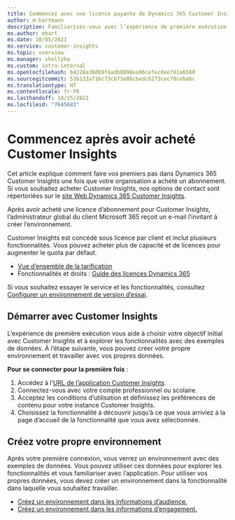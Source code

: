 ```yaml
---
title: Commencez avec une licence payante de Dynamics 365 Customer Insights
author: m-hartmann
description: Familiarisez-vous avec l’expérience de première exécution de Dynamics 365 Customer Insights et explorez ses fonctionnalités.
ms.author: mhart
ms.date: 10/05/2021
ms.service: customer-insights
ms.topic: overview
ms.manager: shellyha
ms.custom: intro-internal
ms.openlocfilehash: b4228a36069f4adb8098ea96cefec0eef81a6560
ms.sourcegitcommit: 53b133a716c73cb71e8bcbedc6273cec70ceba6c
ms.translationtype: HT
ms.contentlocale: fr-FR
ms.lasthandoff: 10/15/2021
ms.locfileid: "7645683"
---
```

# <a name="get-started-after-purchasing-customer-insights"></a>Commencez après avoir acheté Customer Insights

Cet article explique comment faire vos premiers pas dans Dynamics 365 Customer Insights une fois que votre organisation a acheté un abonnement. Si vous souhaitez acheter Customer Insights, nos options de contact sont répertoriées sur le [site Web Dynamics 365 Customer Insights](https://dynamics.microsoft.com/ai/customer-insights/). 

Après avoir acheté une licence d’abonnement pour Customer Insights, l’administrateur global du client Microsoft 365 reçoit un e-mail l’invitant à créer l’environnement. 

Customer Insights est concédé sous licence par client et inclut plusieurs fonctionnalités. Vous pouvez acheter plus de capacité et de licences pour augmenter le quota par défaut. 
- [Vue d’ensemble de la tarification](https://dynamics.microsoft.com/ai/customer-insights/pricing/)
- Fonctionnalités et droits : [Guide des licences Dynamics 365](https://go.microsoft.com/fwlink/?LinkId=866544)

Si vous souhaitez essayer le service et les fonctionnalités, consultez [Configurer un environnement de version d’essai](trial-signup.md).

## <a name="start-with-customer-insights"></a>Démarrer avec Customer Insights

L’expérience de première exécution vous aide à choisir votre objectif initial avec Customer Insights et à explorer les fonctionnalités avec des exemples de données. À l’étape suivante, vous pouvez créer votre propre environnement et travailler avec vos propres données.

**Pour se connecter pour la première fois** :

1. Accédez à l’[URL de l’application Customer Insights](https://home.ci.ai.dynamics.com).
1. Connectez-vous avec votre compte professionnel ou scolaire. 
1. Acceptez les conditions d’utilisation et définissez les préférences de contenu pour votre instance Customer Insights.
1. Choisissez la fonctionnalité à découvrir jusqu’à ce que vous arriviez à la page d’accueil de la fonctionnalité que vous avez sélectionnée.

## <a name="create-your-own-environment"></a>Créez votre propre environnement

Après votre première connexion, vous verrez un environnement avec des exemples de données. Vous pouvez utiliser ces données pour explorer les fonctionnalités et vous familiariser avec l’application. Pour utiliser vos propres données, vous devez créer un environnement dans la fonctionnalité dans laquelle vous souhaitez travailler.

- [Créez un environnement dans les informations d’audience.](audience-insights/get-started-paid.md)
- [Créez un environnement dans les informations d’engagement.](engagement-insights/create-new-environment.md) 



